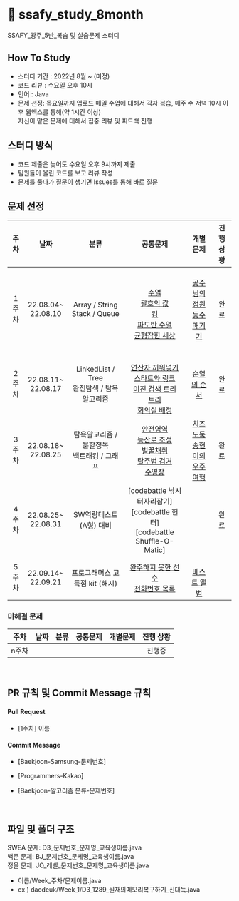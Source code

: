 # 🌈 ssafy_study_8month
SSAFY_광주_5반_복습 및 실습문제 스터디

## How To Study
- 스터디 기간 : 2022년 8월 ~ (미정)
- 코드 리뷰 : 수요일 오후 10시
- 언어 : Java
- 문제 선정: 목요일까지 업로드
매일 수업에 대해서 각자 복습, 매주 수 저녁 10시 이후 웹액스를 통해(약 1시간 이상)</br>자신이 맡은 문제에 대해서 집중 리뷰 및 피드백 진행

## 스터디 방식
- 코드 제출은 늦어도 수요일 오후 9시까지 제출
- 팀원들이 올린 코드를 보고 리뷰 작성
- 문제를 풀다가 질문이 생기면 Issues를 통해 바로 질문 </br>
## 문제 선정
|**주차**|**날짜**|**분류**|**공통문제**|**개별문제**|**진행 상황**
|:----:|:-----:|:-----:|:-----:|:-----:|:-----:|
| 1주차 | 22.08.04~</br>22.08.10 | Array / String </br> Stack / Queue |</br> [수열](https://www.acmicpc.net/problem/2559) </br> [괄호의 값](https://www.acmicpc.net/problem/2504)</br>[킹](https://www.acmicpc.net/problem/1063)</br>[파도반 수열](https://www.acmicpc.net/problem/9461)</br>[균형잡힌 세상](https://www.acmicpc.net/problem/4949)</br>| </br>[공주님의 정원](https://www.acmicpc.net/problem/2457) </br> [등수매기기](https://www.acmicpc.net/problem/2012) </br></br>| 완료 |
| 2주차 | 22.08.11~</br>22.08.17 | LinkedList / Tree  </br> 완전탐색 / 탐욕알고리즘 | </br>[연산자 끼워넣기](https://www.acmicpc.net/problem/14888) </br>[스타트와 링크](https://www.acmicpc.net/problem/14889)</br>[이진 검색 트리](https://www.acmicpc.net/problem/5639) </br>[트리](https://www.acmicpc.net/problem/4803) </br> [회의실 배정](https://www.acmicpc.net/problem/1931)  | [순열의 순서](https://www.acmicpc.net/problem/1722)| 완료 |
| 3주차 | 22.08.18~</br>22.08.25 | 탐욕알고리즘 / 분할정복 </br> 백트래킹 / 그래프 |  [안전영역](https://www.acmicpc.net/problem/2468) </br>[등산로 조성](https://swexpertacademy.com/main/code/problem/problemDetail.do?contestProbId=AV5PoOKKAPIDFAUq&categoryId=AV5PoOKKAPIDFAUq&categoryType=CODE&problemTitle=1949&orderBy=FIRST_REG_DATETIME&selectCodeLang=ALL&select-1=&pageSize=10&pageIndex=1) </br>[벌꿀채취](https://swexpertacademy.com/main/code/problem/problemDetail.do?contestProbId=AV5V4A46AdIDFAWu&categoryId=AV5V4A46AdIDFAWu&categoryType=CODE&problemTitle=%EB%AA%A8%EC%9D%98&orderBy=FIRST_REG_DATETIME&selectCodeLang=ALL&select-1=&pageSize=10&pageIndex=2) </br>[탈주범 검거](https://swexpertacademy.com/main/code/problem/problemDetail.do?contestProbId=AV5PpLlKAQ4DFAUq) </br>[수영장](https://swexpertacademy.com/main/code/problem/problemDetail.do?contestProbId=AV5PpFQaAQMDFAUq) | [치즈도둑](https://swexpertacademy.com/main/code/problem/problemDetail.do?contestProbId=AWrDOdQqRCUDFARG) </br> [송현이의 우주여행](https://swexpertacademy.com/main/code/userProblem/userProblemDetail.do?contestProbId=AWTUS1FaYaUDFAVT) </br> | 완료 |
| 4주차 | 22.08.25~</br>22.08.31 | SW역량테스트(A형) 대비 | [codebattle 낚시터자리잡기] </br> [codebattle 헌터] </br>[codebattle Shuffle-O-Matic] | | 완료|
| 5주차 | 22.09.14~</br>22.09.21 | 프로그래머스 고득점 kit (해시) | [완주하지 못한 선수](https://school.programmers.co.kr/learn/courses/30/lessons/42576) </br>[전화번호 목록](https://school.programmers.co.kr/learn/courses/30/lessons/42577) | </br>[베스트 앨범](https://school.programmers.co.kr/learn/courses/30/lessons/42579) | | 진행중|
### 미해결 문제
|**주차**|**날짜**|**분류**|**공통문제**|**개별문제**|**진행 상황**
|:----:|:-----:|:-----:|:-----:|:-----:|:-----:|
| n주차 | |  |  |  | 진행중|
<br/>


## PR 규칙 및 Commit Message 규칙

#### Pull Request

- [1주차] 이름

#### Commit Message

- [Baekjoon-Samsung-문제번호] 

- [Programmers-Kakao] 

- [Baekjoon-알고리즘 분류-문제번호]


<br/>

## 파일 및 폴더 구조

SWEA 문제: D3_문제번호_문제명_교육생이름.java</br>
백준 문제: BJ_문제번호_문제명_교육생이름.java</br>
정올 문제: JO_레벨_문제번호_문제명_교육생이름.java</br>

- 이름/Week_주차/문제이름.java
- ex ) daedeuk/Week_1/D3_1289_원재의메모리복구하기_신대득.java
